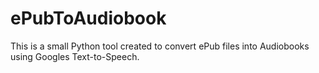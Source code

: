 # ePubToAudiobook
This is a small Python tool created to convert ePub files into Audiobooks using Googles Text-to-Speech.  
